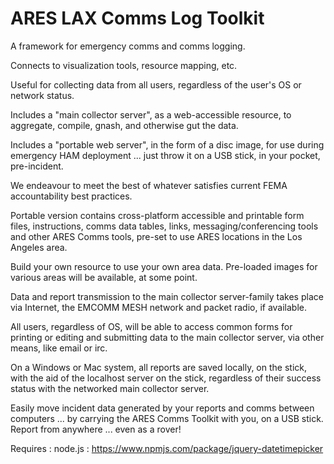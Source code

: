 # ARES LAX Comms Log Toolkit

A framework for emergency comms and comms logging.

Connects to visualization tools, resource mapping, etc.

Useful for collecting data from all users, regardless of the user's OS or network status.

Includes a "main collector server", as a web-accessible resource, to aggregate, compile, gnash, and otherwise gut the data.

Includes a "portable web server", in the form of a disc image, for use during emergency HAM deployment ... just throw it on a USB stick, in your pocket, pre-incident.

We endeavour to meet the best of whatever satisfies current FEMA accountability best practices.

Portable version contains cross-platform accessible and printable form files, instructions, comms data tables, links, messaging/conferencing tools and other ARES Comms tools, pre-set to use ARES locations in the Los Angeles area.

Build your own resource to use your own area data. Pre-loaded images for various areas will be available, at some point.

Data and report transmission to the main collector server-family takes place via Internet, the EMCOMM MESH network and packet radio, if available.

All users, regardless of OS, will be able to access common forms for printing or editing and submitting data to the main collector server, via other means, like email or irc.

On a Windows or Mac system, all reports are saved locally, on the stick, with the aid of the localhost server on the stick, regardless of their success status with the networked main collector server.

Easily move incident data generated by your reports and comms between computers ... by carrying the ARES Comms Toolkit with you, on a USB stick. Report from anywhere ... even as a rover!

Requires : node.js : https://www.npmjs.com/package/jquery-datetimepicker
